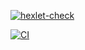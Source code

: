 [![hexlet-check](https://github.com/blackfoxik/rails-project-63/actions/workflows/hexlet-check.yml/badge.svg)](https://github.com/blackfoxik/rails-project-63/actions/workflows/hexlet-check.yml)

[![CI](https://github.com/blackfoxik/rails-project-63/actions/workflows/main.yml/badge.svg)](https://github.com/blackfoxik/rails-project-63/actions/workflows/main.yml)